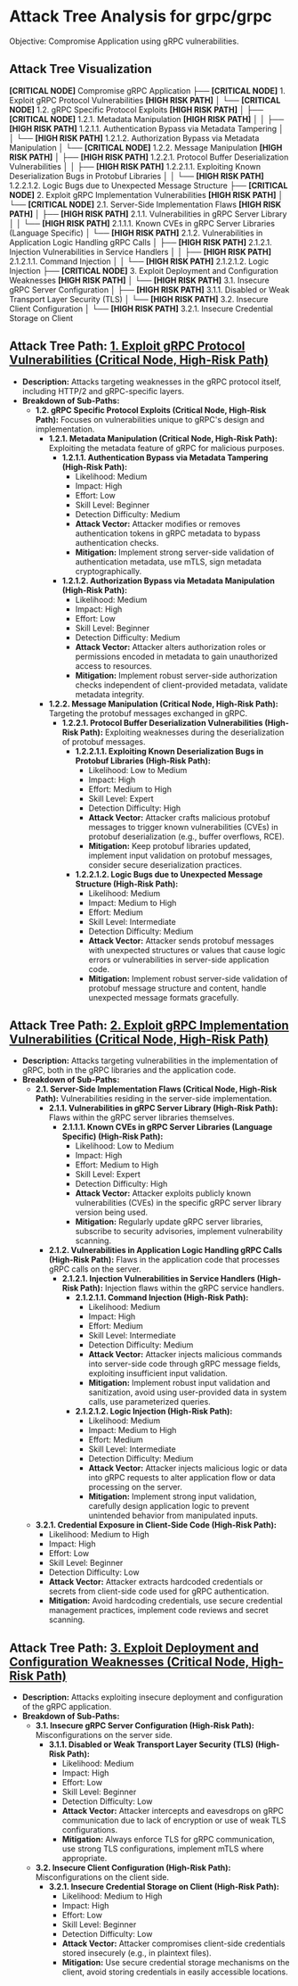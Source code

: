 # Attack Tree Analysis for grpc/grpc

Objective: Compromise Application using gRPC vulnerabilities.

## Attack Tree Visualization

**[CRITICAL NODE]** Compromise gRPC Application
├── **[CRITICAL NODE]** 1. Exploit gRPC Protocol Vulnerabilities **[HIGH RISK PATH]**
│   └── **[CRITICAL NODE]** 1.2. gRPC Specific Protocol Exploits **[HIGH RISK PATH]**
│       ├── **[CRITICAL NODE]** 1.2.1. Metadata Manipulation **[HIGH RISK PATH]**
│       │   ├── **[HIGH RISK PATH]** 1.2.1.1. Authentication Bypass via Metadata Tampering
│       │   └── **[HIGH RISK PATH]** 1.2.1.2. Authorization Bypass via Metadata Manipulation
│       └── **[CRITICAL NODE]** 1.2.2. Message Manipulation **[HIGH RISK PATH]**
│           ├── **[HIGH RISK PATH]** 1.2.2.1. Protocol Buffer Deserialization Vulnerabilities
│           │   ├── **[HIGH RISK PATH]** 1.2.2.1.1. Exploiting Known Deserialization Bugs in Protobuf Libraries
│           │   └── **[HIGH RISK PATH]** 1.2.2.1.2. Logic Bugs due to Unexpected Message Structure
├── **[CRITICAL NODE]** 2. Exploit gRPC Implementation Vulnerabilities **[HIGH RISK PATH]**
│   └── **[CRITICAL NODE]** 2.1. Server-Side Implementation Flaws **[HIGH RISK PATH]**
│       ├── **[HIGH RISK PATH]** 2.1.1. Vulnerabilities in gRPC Server Library
│       │   └── **[HIGH RISK PATH]** 2.1.1.1. Known CVEs in gRPC Server Libraries (Language Specific)
│       └── **[HIGH RISK PATH]** 2.1.2. Vulnerabilities in Application Logic Handling gRPC Calls
│           ├── **[HIGH RISK PATH]** 2.1.2.1. Injection Vulnerabilities in Service Handlers
│           │   ├── **[HIGH RISK PATH]** 2.1.2.1.1. Command Injection
│           │   └── **[HIGH RISK PATH]** 2.1.2.1.2. Logic Injection
├── **[CRITICAL NODE]** 3. Exploit Deployment and Configuration Weaknesses **[HIGH RISK PATH]**
│   └── **[HIGH RISK PATH]** 3.1. Insecure gRPC Server Configuration
│       ├── **[HIGH RISK PATH]** 3.1.1. Disabled or Weak Transport Layer Security (TLS)
│   └── **[HIGH RISK PATH]** 3.2. Insecure Client Configuration
│       └── **[HIGH RISK PATH]** 3.2.1. Insecure Credential Storage on Client

## Attack Tree Path: [1. Exploit gRPC Protocol Vulnerabilities (Critical Node, High-Risk Path)](./attack_tree_paths/1__exploit_grpc_protocol_vulnerabilities__critical_node__high-risk_path_.md)

* **Description:** Attacks targeting weaknesses in the gRPC protocol itself, including HTTP/2 and gRPC-specific layers.
* **Breakdown of Sub-Paths:**
    * **1.2. gRPC Specific Protocol Exploits (Critical Node, High-Risk Path):** Focuses on vulnerabilities unique to gRPC's design and implementation.
        * **1.2.1. Metadata Manipulation (Critical Node, High-Risk Path):** Exploiting the metadata feature of gRPC for malicious purposes.
            * **1.2.1.1. Authentication Bypass via Metadata Tampering (High-Risk Path):**
                * Likelihood: Medium
                * Impact: High
                * Effort: Low
                * Skill Level: Beginner
                * Detection Difficulty: Medium
                * **Attack Vector:** Attacker modifies or removes authentication tokens in gRPC metadata to bypass authentication checks.
                * **Mitigation:** Implement strong server-side validation of authentication metadata, use mTLS, sign metadata cryptographically.
            * **1.2.1.2. Authorization Bypass via Metadata Manipulation (High-Risk Path):**
                * Likelihood: Medium
                * Impact: High
                * Effort: Low
                * Skill Level: Beginner
                * Detection Difficulty: Medium
                * **Attack Vector:** Attacker alters authorization roles or permissions encoded in metadata to gain unauthorized access to resources.
                * **Mitigation:** Implement robust server-side authorization checks independent of client-provided metadata, validate metadata integrity.
        * **1.2.2. Message Manipulation (Critical Node, High-Risk Path):** Targeting the protobuf messages exchanged in gRPC.
            * **1.2.2.1. Protocol Buffer Deserialization Vulnerabilities (High-Risk Path):** Exploiting weaknesses during the deserialization of protobuf messages.
                * **1.2.2.1.1. Exploiting Known Deserialization Bugs in Protobuf Libraries (High-Risk Path):**
                    * Likelihood: Low to Medium
                    * Impact: High
                    * Effort: Medium to High
                    * Skill Level: Expert
                    * Detection Difficulty: High
                    * **Attack Vector:** Attacker crafts malicious protobuf messages to trigger known vulnerabilities (CVEs) in protobuf deserialization (e.g., buffer overflows, RCE).
                    * **Mitigation:** Keep protobuf libraries updated, implement input validation on protobuf messages, consider secure deserialization practices.
                * **1.2.2.1.2. Logic Bugs due to Unexpected Message Structure (High-Risk Path):**
                    * Likelihood: Medium
                    * Impact: Medium to High
                    * Effort: Medium
                    * Skill Level: Intermediate
                    * Detection Difficulty: Medium
                    * **Attack Vector:** Attacker sends protobuf messages with unexpected structures or values that cause logic errors or vulnerabilities in server-side application code.
                    * **Mitigation:** Implement robust server-side validation of protobuf message structure and content, handle unexpected message formats gracefully.

## Attack Tree Path: [2. Exploit gRPC Implementation Vulnerabilities (Critical Node, High-Risk Path)](./attack_tree_paths/2__exploit_grpc_implementation_vulnerabilities__critical_node__high-risk_path_.md)

* **Description:** Attacks targeting vulnerabilities in the implementation of gRPC, both in the gRPC libraries and the application code.
* **Breakdown of Sub-Paths:**
    * **2.1. Server-Side Implementation Flaws (Critical Node, High-Risk Path):** Vulnerabilities residing in the server-side implementation.
        * **2.1.1. Vulnerabilities in gRPC Server Library (High-Risk Path):** Flaws within the gRPC server libraries themselves.
            * **2.1.1.1. Known CVEs in gRPC Server Libraries (Language Specific) (High-Risk Path):**
                * Likelihood: Low to Medium
                * Impact: High
                * Effort: Medium to High
                * Skill Level: Expert
                * Detection Difficulty: High
                * **Attack Vector:** Attacker exploits publicly known vulnerabilities (CVEs) in the specific gRPC server library version being used.
                * **Mitigation:** Regularly update gRPC server libraries, subscribe to security advisories, implement vulnerability scanning.
        * **2.1.2. Vulnerabilities in Application Logic Handling gRPC Calls (High-Risk Path):** Flaws in the application code that processes gRPC calls on the server.
            * **2.1.2.1. Injection Vulnerabilities in Service Handlers (High-Risk Path):** Injection flaws within the gRPC service handlers.
                * **2.1.2.1.1. Command Injection (High-Risk Path):**
                    * Likelihood: Medium
                    * Impact: High
                    * Effort: Medium
                    * Skill Level: Intermediate
                    * Detection Difficulty: Medium
                    * **Attack Vector:** Attacker injects malicious commands into server-side code through gRPC message fields, exploiting insufficient input validation.
                    * **Mitigation:** Implement robust input validation and sanitization, avoid using user-provided data in system calls, use parameterized queries.
                * **2.1.2.1.2. Logic Injection (High-Risk Path):**
                    * Likelihood: Medium
                    * Impact: Medium to High
                    * Effort: Medium
                    * Skill Level: Intermediate
                    * Detection Difficulty: Medium
                    * **Attack Vector:** Attacker injects malicious logic or data into gRPC requests to alter application flow or data processing on the server.
                    * **Mitigation:** Implement strong input validation, carefully design application logic to prevent unintended behavior from manipulated inputs.
    * **3.2.1. Credential Exposure in Client-Side Code (High-Risk Path):**
        * Likelihood: Medium to High
        * Impact: High
        * Effort: Low
        * Skill Level: Beginner
        * Detection Difficulty: Low
        * **Attack Vector:** Attacker extracts hardcoded credentials or secrets from client-side code used for gRPC authentication.
        * **Mitigation:** Avoid hardcoding credentials, use secure credential management practices, implement code reviews and secret scanning.

## Attack Tree Path: [3. Exploit Deployment and Configuration Weaknesses (Critical Node, High-Risk Path)](./attack_tree_paths/3__exploit_deployment_and_configuration_weaknesses__critical_node__high-risk_path_.md)

* **Description:** Attacks exploiting insecure deployment and configuration of the gRPC application.
* **Breakdown of Sub-Paths:**
    * **3.1. Insecure gRPC Server Configuration (High-Risk Path):** Misconfigurations on the server side.
        * **3.1.1. Disabled or Weak Transport Layer Security (TLS) (High-Risk Path):**
            * Likelihood: Medium
            * Impact: High
            * Effort: Low
            * Skill Level: Beginner
            * Detection Difficulty: Low
            * **Attack Vector:** Attacker intercepts and eavesdrops on gRPC communication due to lack of encryption or use of weak TLS configurations.
            * **Mitigation:** Always enforce TLS for gRPC communication, use strong TLS configurations, implement mTLS where appropriate.
    * **3.2. Insecure Client Configuration (High-Risk Path):** Misconfigurations on the client side.
        * **3.2.1. Insecure Credential Storage on Client (High-Risk Path):**
            * Likelihood: Medium to High
            * Impact: High
            * Effort: Low
            * Skill Level: Beginner
            * Detection Difficulty: Low
            * **Attack Vector:** Attacker compromises client-side credentials stored insecurely (e.g., in plaintext files).
            * **Mitigation:** Use secure credential storage mechanisms on the client, avoid storing credentials in easily accessible locations.


